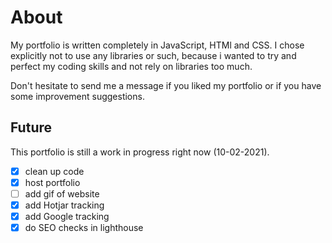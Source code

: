 # About
My portfolio is written completely in JavaScript, HTMl and CSS. I chose explicitly not to use any libraries or such, because i wanted to try and perfect my coding skills and not rely on libraries too much.

Don't hesitate to send me a message if you liked my portfolio or if you have some improvement suggestions.

## Future
This portfolio is still a work in progress right now (10-02-2021).
- [x] clean up code
- [x] host portfolio
- [ ] add gif of website
- [x] add Hotjar tracking
- [x] add Google tracking
- [x] do SEO checks in lighthouse

